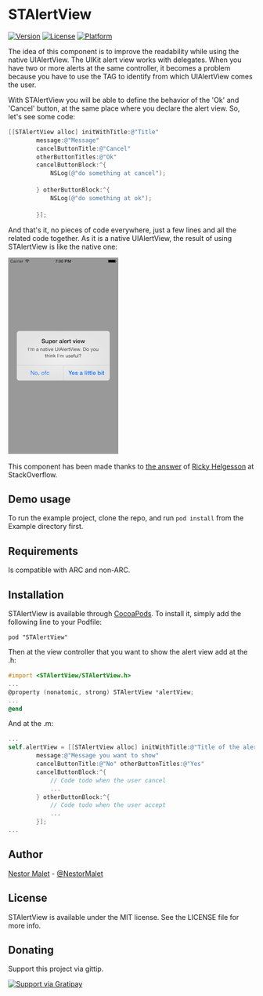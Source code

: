 # STAlertView
[![Version](https://img.shields.io/cocoapods/v/STAlertView.svg?style=flat)](http://cocoadocs.org/docsets/STAlertView)
[![License](https://img.shields.io/cocoapods/l/STAlertView.svg?style=flat)](http://cocoadocs.org/docsets/STAlertView)
[![Platform](https://img.shields.io/cocoapods/p/STAlertView.svg?style=flat)](http://cocoadocs.org/docsets/STAlertView)

The idea of this component is to improve the readability while using the native UIAlertView. The UIKit alert view works with delegates. When you have two or more alerts at the same controller, it becomes a problem because you have to use the TAG to identify from which UIAlertView comes the user.

With STAlertView you will be able to define the behavior of the 'Ok' and 'Cancel' button, at the same place where you declare the alert view. So, let's see some code:

```Objective-C
[[STAlertView alloc] initWithTitle:@"Title" 
        message:@"Message"
        cancelButtonTitle:@"Cancel"
        otherButtonTitles:@"Ok"
        cancelButtonBlock:^{
            NSLog(@"do something at cancel");
            
        } otherButtonBlock:^{
            NSLog(@"do something at ok");
            
        }];
```
And that's it, no pieces of code everywhere, just a few lines and all the related code together. As it is a native UIAlertView, the result of using STAlertView is like the native one:

![Screenshot](Screenshots/screenshot.png "STAlertView example")

This component has been made thanks to [the answer](http://stackoverflow.com/a/10243357) of [Ricky Helgesson](http://stackoverflow.com/users/947853/ricky-helgesson) at StackOverflow.

## Demo usage

To run the example project, clone the repo, and run `pod install` from the Example directory first.


## Requirements

Is compatible with ARC and non-ARC.

## Installation

STAlertView is available through [CocoaPods](http://cocoapods.org). To install
it, simply add the following line to your Podfile:

    pod "STAlertView"

Then at the view controller that you want to show the alert view add at the .h:

```objective-c
#import <STAlertView/STAlertView.h>
...
@property (nonatomic, strong) STAlertView *alertView;
...
@end
```

And at the .m:

```objective-c
...
self.alertView = [[STAlertView alloc] initWithTitle:@"Title of the alert" 
        message:@"Message you want to show"
        cancelButtonTitle:@"No" otherButtonTitles:@"Yes"
        cancelButtonBlock:^{
            // Code todo when the user cancel
            ...
        } otherButtonBlock:^{
            // Code todo when the user accept
            ...
        }];
...
```

## Author

[Nestor Malet](http://nestor.cat) - [@NestorMalet](http://twitter.com/NestorMalet)

## License

STAlertView is available under the MIT license. See the LICENSE file for more info.

## Donating

Support this project via gittip.

<a href="https://gratipay.com/nmaletm/">
  <img alt="Support via Gratipay" src="https://rawgithub.com/twolfson/gittip-badge/0.2.0/dist/gittip.png"/>
</a>

